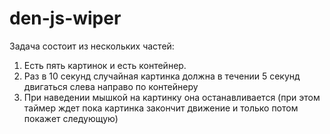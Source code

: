 den-js-wiper
============

Задача состоит из нескольких частей:

1. Есть пять картинок и есть контейнер. 
2. Раз в 10 секунд случайная картинка должна  в течении 5 секунд двигаться слева направо по контейнеру
3. При наведении мышкой на картинку она останавливается (при этом таймер ждет пока картинка закончит движение и только потом покажет следующую)
